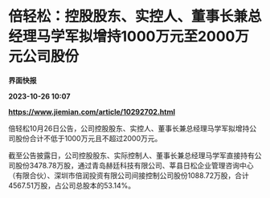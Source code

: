 # 倍轻松：控股股东、实控人、董事长兼总经理马学军拟增持1000万元至2000万元公司股份
**界面快报**

**2023-10-26 10:07**

**https://www.jiemian.com/article/10292702.html**

倍轻松10月26日公告，公司控股股东、实控人、董事长兼总经理马学军拟增持公司股份合计不低于1000万元且不超过2000万元。

截至公告披露日，公司控股股东、实际控制人、董事长兼总经理马学军直接持有公司股份3478.78万股，通过青岛赫廷科技有限公司、莘县日松企业管理咨询中心（有限合伙）、深圳市倍润投资有限公司间接控制公司股份1088.72万股，合计4567.51万股，占公司总股本的53.14%。